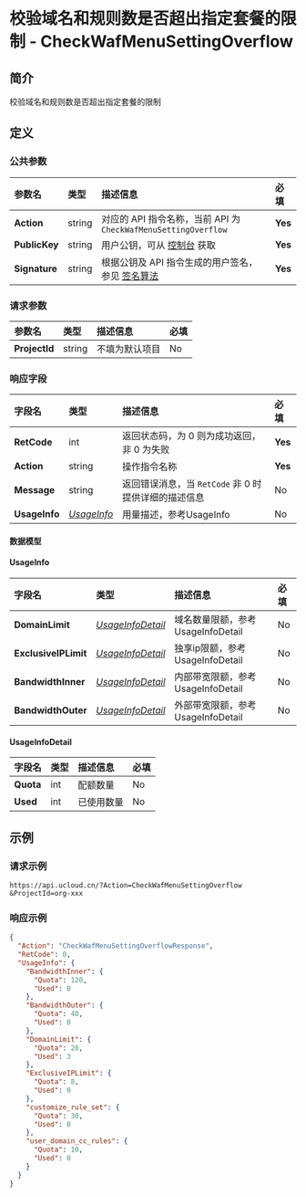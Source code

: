 # 校验域名和规则数是否超出指定套餐的限制 - CheckWafMenuSettingOverflow

## 简介

校验域名和规则数是否超出指定套餐的限制









## 定义

### 公共参数

| 参数名 | 类型 | 描述信息 | 必填 |
|:---|:---|:---|:---|
| **Action**     | string  | 对应的 API 指令名称，当前 API 为 `CheckWafMenuSettingOverflow`                        | **Yes** |
| **PublicKey**  | string  | 用户公钥，可从 [控制台](https://console.ucloud.cn/uapi/apikey) 获取                                             | **Yes** |
| **Signature**  | string  | 根据公钥及 API 指令生成的用户签名，参见 [签名算法](api/summary/signature.md)  | **Yes** |

### 请求参数

| 参数名 | 类型 | 描述信息 | 必填 |
|:---|:---|:---|:---|
| **ProjectId** | string | 不填为默认项目 |No|

### 响应字段

| 字段名 | 类型 | 描述信息 | 必填 |
|:---|:---|:---|:---|
| **RetCode** | int | 返回状态码，为 0 则为成功返回，非 0 为失败 |**Yes**|
| **Action** | string | 操作指令名称 |**Yes**|
| **Message** | string | 返回错误消息，当 `RetCode` 非 0 时提供详细的描述信息 |No|
| **UsageInfo** | [*UsageInfo*](#UsageInfo) | 用量描述，参考UsageInfo |No|

#### 数据模型


#### UsageInfo

| 字段名 | 类型 | 描述信息 | 必填 |
|:---|:---|:---|:---|
| **DomainLimit** | [*UsageInfoDetail*](#UsageInfoDetail) | 域名数量限额，参考UsageInfoDetail |No|
| **ExclusiveIPLimit** | [*UsageInfoDetail*](#UsageInfoDetail) | 独享ip限额，参考UsageInfoDetail |No|
| **BandwidthInner** | [*UsageInfoDetail*](#UsageInfoDetail) | 内部带宽限额，参考UsageInfoDetail |No|
| **BandwidthOuter** | [*UsageInfoDetail*](#UsageInfoDetail) | 外部带宽限额，参考UsageInfoDetail |No|

#### UsageInfoDetail

| 字段名 | 类型 | 描述信息 | 必填 |
|:---|:---|:---|:---|
| **Quota** | int | 配额数量 |No|
| **Used** | int | 已使用数量 |No|

## 示例

### 请求示例
    
```
https://api.ucloud.cn/?Action=CheckWafMenuSettingOverflow
&ProjectId=org-xxx
```

### 响应示例
    
```json
{
  "Action": "CheckWafMenuSettingOverflowResponse",
  "RetCode": 0,
  "UsageInfo": {
    "BandwidthInner": {
      "Quota": 120,
      "Used": 0
    },
    "BandwidthOuter": {
      "Quota": 40,
      "Used": 0
    },
    "DomainLimit": {
      "Quota": 20,
      "Used": 3
    },
    "ExclusiveIPLimit": {
      "Quota": 8,
      "Used": 0
    },
    "customize_rule_set": {
      "Quota": 30,
      "Used": 0
    },
    "user_domain_cc_rules": {
      "Quota": 10,
      "Used": 0
    }
  }
}
```





